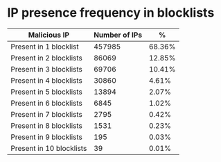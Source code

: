 # IP presence frequency in blocklists
| Malicious IP | Number of IPs | % |
|----|----|----|
| Present in 1 blocklist | 457985 | 68.36% |
| Present in 2 blocklists | 86069 | 12.85% |
| Present in 3 blocklists | 69706 | 10.41% |
| Present in 4 blocklists | 30860 | 4.61% |
| Present in 5 blocklists | 13894 | 2.07% |
| Present in 6 blocklists | 6845 | 1.02% |
| Present in 7 blocklists | 2795 | 0.42% |
| Present in 8 blocklists | 1531 | 0.23% |
| Present in 9 blocklists | 195 | 0.03% |
| Present in 10 blocklists | 39 | 0.01% |
